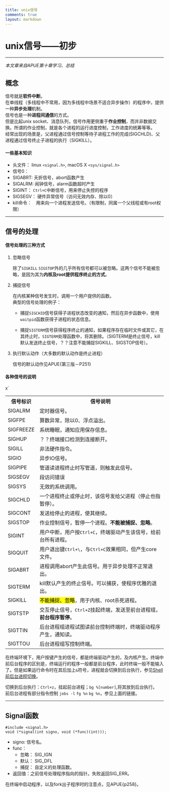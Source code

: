 ```yaml
---
title: unix信号
comments: true
layout: markdown
---
```


unix信号——初步
====================
--------------------
_本文章来自APUE第十章学习、总结_

## 概念
信号就是**软件中断**。  
在单线程（多线程中不常用，因为多线程中场景不适合异步操作）的程序中，提供一种**异步处理**机制。  
信号也是一种**进程间通信**的方式。  
但是比起unix socket、消息队列，信号作用更侧重于**作业控制**，而并非数据交换。所谓的作业控制，就是各个进程的运行进度控制，工作进度的统筹等等。  
经常出现的场景是，父进程通过信号控制等待子进程工作的完成(SIGCHLD)、父进程通过信号终止子进程的执行（SIGKILL）。

#### 一些基本知识

- 头文件： linux `<signal.h>`, macOS X `<sys/signal.h>`
- 信号0：
- SIGABRT: 夭折信号，abort函数产生
- SIGALRM: 闹钟信号，alarm函数超时产生
- SIGINT： `Ctrl+C`中断信号，用来停止失控的程序
- SIGSEGV： 硬件异常信号（访问无效内存、除以0）
- kill命令：　用来向一个进程发送信号。（有限制，同属一个父线程或有root权限）

-------------------

## 信号的处理

#### 信号处理的三种方式
1. 忽略信号

    除了`SIGKILL` `SIGSTOP`外的几乎所有信号都可以被忽略。这两个信号不能被忽略，是因为其为**内核及root提供程序终止的方式**。
2. 捕捉信号

    在内核某种信号发生时，调用一个用户提供的函数。  
    典型的信号处理的例子：

    - 捕捉`SIGCHID`信号获得子进程状态改变的通知，然后在异步函数中，使用`waitpid`函数获得子进程的状态信息。

    - 捕捉`SIGTERM`信号获得程序终止的通知，如果程序存在临时文件或其它，在其终止时，`SIGTERM`处理函数中，将其删除。（SIGTERM是终止信号，kill默认发送终止信号，？？注意不能捕捉SIGKILL、SIGSTOP信号）。　　

3. 执行默认动作（大多数的默认动作是终止进程）

    信号的默认动作见APUE{第三版－P251}

#### 各种信号的说明

<table class="table table-bordered">
	<tr>
		<th>信号标识</th>
		<th>信号说明</th>
	</tr>
	<tr><td>SIGALRM </td><td>定时器信号。</td></tr>
	<tr><td>SIGFPE </td><td>算数异常，除以0、浮点溢出。</td></tr>
	<tr><td>SIGFREEZE </td><td>系统睡眠，通知应用保存信息。</td></tr>
	<tr><td>SIGHUP </td><td>？？终端接口检测到连接断开。</td></tr>
	<tr><td>SIGILL </td><td>非法硬件指令。</td></tr>
	<tr><td>SIGIO </td><td>异步IO信号。</td></tr>
	<tr><td>SIGPIPE </td><td>管道读进程终止时写管道，则触发此信号。</td></tr>
	<tr><td>SIGSEGV </td><td>段访问错误</td></tr>
	<tr><td>SIGSYS </td><td>无效的系统调用。</td></tr>
	<tr><td>SIGCHLD </td><td>一个进程终止或停止时，该信号发给父进程（停止也指暂停）。</td></tr>
	<tr><td>SIGCONT </td><td>发送给停止的进程，使其继续。</td></tr>
	<tr><td>SIGSTOP </td><td>作业控制信号，暂停一个进程。<strong>不能被捕捉、忽略</strong>。</td></tr>
	<tr><td>SIGINT </td><td>用户中断，用户按<code>Ctrl+C</code>，终端驱动产生该信号，给前台所有进程。</td></tr>
	<tr><td>SIGQUIT </td><td>用户退出键<code>Ctrl+\</code>，与<code>Ctrl+C</code>效果相同，但产生core文件。</td></tr>
	<tr><td>SIGABRT </td><td>进程调用abort产生此信号。用于异步处理不正常退出。</td></tr>
	<tr><td>SIGTERM </td><td>kill默认产生的终止信号。可以捕获，使程序优雅的退出。</td></tr>
	<tr><td>SIGKILL </td><td><mark>不能捕捉、忽略</mark>，用于内核、root杀死进程。</td></tr>x`
	<tr><td>SIGTSTP </td><td>交互停止信号，<code>Ctrl+Z</code>挂起终端，发送至前台进程组，<strong>前台程序暂停</strong>。</td></tr>
	<tr><td>SIGTTIN </td><td>后台进程组进程试图读前台控制终端时，终端驱动程序产生，通知读。</td></tr>
	<tr><td>SIGTTOU </td><td>后台进程组写控制终端。</td></tr>
</table>


在终端环境下，用户按键产生的信号，都是终端驱动产生的，及内核产生。终端中前后台程序的区别是，终端运行的程序一般都是前台程序，此时终端一般不能输入了。但是如果运行命令时在其后加上`&`符号，进程就会切换到后台执行，参见[Shell 前后台进程切换](https://cnbin.github.io/blog/2015/06/15/shell-qian-hou-tai-jin-cheng-qie-huan/)。

切换到后台执行：`Ctrl+z`，挂起前台进程；`bg %[number]`,将其放到后台执行。  
前后台进程有部分指令控制 `jobs -l` `fg %n` `bg %n`，参见上面的链接。

---------------------------------

## Signal函数

    #include <signal.h>
    void (*signal(int signo, void (*func)(int)));

- signo: 信号名。
- func：
    - 忽略： SIG_IGN
    - 默认： SIG_DFL
    - 捕捉： 自定义的处理函数。
- 返回值：之前信号处理程序指向的指针。失败返回SIG_ERR。

在终端中启动程序，以及fork出子程序时的注意点，见APUE{p258}。
